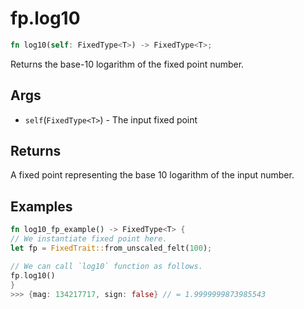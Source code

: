 # fp.log10

```rust
fn log10(self: FixedType<T>) -> FixedType<T>;
```

Returns the base-10 logarithm of the fixed point number.

## Args

* `self`(`FixedType<T>`) - The input fixed point

## Returns

A fixed point representing the base 10 logarithm of the input number.

## Examples

```rust
fn log10_fp_example() -> FixedType<T> {
// We instantiate fixed point here.
let fp = FixedTrait::from_unscaled_felt(100);

// We can call `log10` function as follows.
fp.log10()
}
>>> {mag: 134217717, sign: false} // = 1.9999999873985543
```
